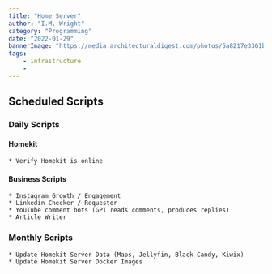 ```yaml
---
title: "Home Server"
author: "I.M. Wright"
category: "Programming"
date: "2022-01-29"
bannerImage: "https://media.architecturaldigest.com/photos/5a8217e3361bde6c53d18e17/master/w_1600%2Cc_limit/GettyImages-688030662.jpg"
tags:
    - infrastructure
    -
---
```


## Scheduled Scripts

### Daily Scripts

#### Homekit

    * Verify Homekit is online

#### Business Scripts

	* Instagram Growth / Engagement
	* Linkedin Checker / Requestor
	* YouTube comment bots (GPT reads comments, produces replies)
	* Article Writer

### Monthly Scripts

    * Update Homekit Server Data (Maps, Jellyfin, Black Candy, Kiwix)
    * Update Homekit Server Docker Images
